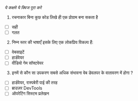 _ये कक्षमे ये क्विज पूरा करे_

1. रचनाकार बिना कुछ कोड लिखे ही एक प्रोग्राम बना सकता है

- [ ] सही
- [ ] गलत

2. निम्न स्तर की भाषाएँ इसके लिए एक लोकप्रिय विकल्प हैं:

- [ ] वेबसाइटें
- [ ] हार्डवेयर
- [ ] वीडियो गेम सॉफ्टवेयर

3. इनमें से कौन सा उपकरण सबसे अधिक संभावना वेब डेवलपर के वातावरण में होगा ?

- [ ] हार्डवेयर, रास्पबेरी पाई की तरह
- [ ] ब्राउज़र DevTools
- [ ] ऑपरेटिंग सिस्टम प्रलेखन
